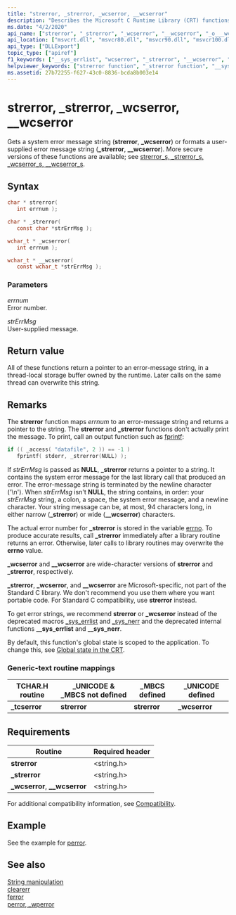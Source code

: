```yaml
---
title: "strerror, _strerror, _wcserror, __wcserror"
description: "Describes the Microsoft C Runtime Library (CRT) functions strerror, _strerror, _wcserror, and __wcserror."
ms.date: "4/2/2020"
api_name: ["strerror", "_strerror", "_wcserror", "__wcserror", "_o___wcserror", "_o__strerror", "_o__wcserror", "_o_strerror"]
api_location: ["msvcrt.dll", "msvcr80.dll", "msvcr90.dll", "msvcr100.dll", "msvcr100_clr0400.dll", "msvcr110.dll", "msvcr110_clr0400.dll", "msvcr120.dll", "msvcr120_clr0400.dll", "ucrtbase.dll", "api-ms-win-crt-runtime-l1-1-0.dll", "api-ms-win-crt-private-l1-1-0.dll"]
api_type: ["DLLExport"]
topic_type: ["apiref"]
f1_keywords: ["__sys_errlist", "wcserror", "_strerror", "__wcserror", "strerror", "__sys_nerr", "_tcserror", "_wcserror", "tcserror"]
helpviewer_keywords: ["strerror function", "_strerror function", "__sys_errlist", "wcserror function", "error messages, printing", "__sys_nerr", "tcserror function", "printing error messages", "_wcserror function", "_tcserror function", "__wcserror function", "error messages, getting"]
ms.assetid: 27b72255-f627-43c0-8836-bcda8b003e14
---
```

# strerror, _strerror, _wcserror, __wcserror

Gets a system error message string (**strerror**, **_wcserror**) or formats a user-supplied error message string (**_strerror**, **__wcserror**). More secure versions of these functions are available; see [strerror_s, _strerror_s, _wcserror_s, \__wcserror_s](strerror-s-strerror-s-wcserror-s-wcserror-s.md).

## Syntax

```C
char * strerror(
   int errnum );

char * _strerror(
   const char *strErrMsg );

wchar_t * _wcserror(
   int errnum );

wchar_t * __wcserror(
   const wchar_t *strErrMsg );
```

### Parameters

*errnum*\
Error number.

*strErrMsg*\
User-supplied message.

## Return value

All of these functions return a pointer to an error-message string, in a thread-local storage buffer owned by the runtime. Later calls on the same thread can overwrite this string.

## Remarks

The **strerror** function maps *errnum* to an error-message string and returns a pointer to the string. The **strerror** and **_strerror** functions don't actually print the message. To print, call an output function such as [fprintf](fprintf-fprintf-l-fwprintf-fwprintf-l.md):

```C
if (( _access( "datafile", 2 )) == -1 )
   fprintf( stderr, _strerror(NULL) );
```

If *strErrMsg* is passed as **NULL**, **_strerror** returns a pointer to a string. It contains the system error message for the last library call that produced an error. The error-message string is terminated by the newline character ('\n'). When *strErrMsg* isn't **NULL**, the string contains, in order: your *strErrMsg* string, a colon, a space, the system error message, and a newline character. Your string message can be, at most, 94 characters long, in either narrow (**_strerror**) or wide (**__wcserror**) characters.

The actual error number for **_strerror** is stored in the variable [errno](../../c-runtime-library/errno-doserrno-sys-errlist-and-sys-nerr.md). To produce accurate results, call **_strerror** immediately after a library routine returns an error. Otherwise, later calls to library routines may overwrite the **errno** value.

**_wcserror** and **__wcserror** are wide-character versions of **strerror** and **_strerror**, respectively.

**_strerror**, **_wcserror**, and **__wcserror** are Microsoft-specific, not part of the Standard C library. We don't recommend you use them where you want portable code. For Standard C compatibility, use **strerror** instead.

To get error strings, we recommend **strerror** or **_wcserror** instead of the deprecated macros [_sys_errlist](../../c-runtime-library/errno-doserrno-sys-errlist-and-sys-nerr.md) and [_sys_nerr](../../c-runtime-library/errno-doserrno-sys-errlist-and-sys-nerr.md) and the deprecated internal functions **__sys_errlist** and **__sys_nerr**.

By default, this function's global state is scoped to the application. To change this, see [Global state in the CRT](../global-state.md).

### Generic-text routine mappings

|TCHAR.H routine|_UNICODE & _MBCS not defined|_MBCS defined|_UNICODE defined|
|---------------------|------------------------------------|--------------------|-----------------------|
|**_tcserror**|**strerror**|**strerror**|**_wcserror**|

## Requirements

|Routine|Required header|
|-------------|---------------------|
|**strerror**|\<string.h>|
|**_strerror**|\<string.h>|
|**_wcserror**, **__wcserror**|\<string.h>|

For additional compatibility information, see [Compatibility](../../c-runtime-library/compatibility.md).

## Example

See the example for [perror](perror-wperror.md).

## See also

[String manipulation](../../c-runtime-library/string-manipulation-crt.md)\
[clearerr](clearerr.md)\
[ferror](ferror.md)\
[perror, _wperror](perror-wperror.md)
